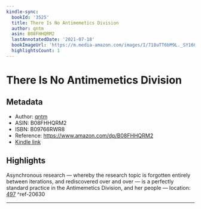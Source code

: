 ```yaml
---
kindle-sync:
  bookId: '3525'
  title: There Is No Antimemetics Division
  author: qntm
  asin: B08FHHQRM2
  lastAnnotatedDate: '2021-07-18'
  bookImageUrl: 'https://m.media-amazon.com/images/I/718uTT6bM9L._SY160.jpg'
  highlightsCount: 1
---
```

# There Is No Antimemetics Division
## Metadata
* Author: [qntm](https://www.amazon.com/qntm/e/B091P6ZQLW/ref=dp_byline_cont_ebooks_1)
* ASIN: B08FHHQRM2
* ISBN: B09766RWR8
* Reference: https://www.amazon.com/dp/B08FHHQRM2
* [Kindle link](kindle://book?action=open&asin=B08FHHQRM2)

## Highlights
Asynchronous research — whereby the research topic is forgotten entirely between iterations, and rediscovered over and over — is a perfectly standard practice in the Antimemetics Division, and her people — location: [497](kindle://book?action=open&asin=B08FHHQRM2&location=497) ^ref-20630

---
